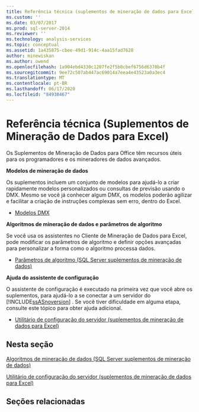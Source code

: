 ```yaml
---
title: Referência técnica (suplementos de mineração de dados para Excel) | Microsoft Docs
ms.custom: ''
ms.date: 03/07/2017
ms.prod: sql-server-2014
ms.reviewer: ''
ms.technology: analysis-services
ms.topic: conceptual
ms.assetid: 1a435875-cbee-49d1-914c-4aa15fad7628
author: minewiskan
ms.author: owend
ms.openlocfilehash: 1a904ebd4330c1207fe2f5b0cbef6756d6370b4f
ms.sourcegitcommit: 9ee72c507ab447ac69014a7eea4e43523a0a3ec4
ms.translationtype: MT
ms.contentlocale: pt-BR
ms.lasthandoff: 06/17/2020
ms.locfileid: "84938467"
---
```

# <a name="technical-reference-data-mining-add-ins-for-excel"></a>Referência técnica (Suplementos de Mineração de Dados para Excel)
  Os Suplementos de Mineração de Dados para Office têm recursos úteis para os programadores e os mineradores de dados avançados.  
  
 **Modelos de mineração de dados**  
  
 Os suplementos incluem um conjunto de modelos para ajudá-lo a criar rapidamente modelos personalizados ou consultas de previsão usando o DMX. Mesmo se você já conhecer algum DMX, os modelos poderão agilizar e facilitar a criação de instruções complexas sem erro, dentro do Excel.  
  
-   [Modelos DMX](dmx-templates.md)  
  
 **Algoritmos de mineração de dados e parâmetros de algoritmo**  
  
 Se você usa os assistentes no Cliente de Mineração de Dados para Excel, pode modificar os parâmetros de algoritmo e definir opções avançadas para personalizar a forma como o algoritmo processa dados.  
  
-   [Parâmetros de algoritmo &#40;SQL Server suplementos de mineração de dados&#41;](algorithm-parameters-sql-server-data-mining-add-ins.md)  
  
 **Ajuda do assistente de configuração**  
  
 O assistente de configuração é executado na primeira vez que você abre os suplementos, para ajudá-lo a se conectar a um servidor do [!INCLUDE[ssASnoversion](../includes/ssasnoversion-md.md)] . Se você tiver dificuldade em alguma etapa, consulte este tópico para obter ajuda adicional.  
  
-   [Utilitário de configuração do servidor &#40;suplementos de mineração de dados para Excel&#41;](server-configuration-utility-data-mining-add-ins-for-excel.md)  
  
## <a name="in-this-section"></a>Nesta seção  
 [Algoritmos de mineração de dados &#40;SQL Server suplementos de mineração de dados&#41;](data-mining-algorithms-sql-server-data-mining-add-ins.md)  
  
 [Utilitário de configuração do servidor &#40;suplementos de mineração de dados para Excel&#41;](server-configuration-utility-data-mining-add-ins-for-excel.md)  
  
## <a name="related-sections"></a>Seções relacionadas  
  
